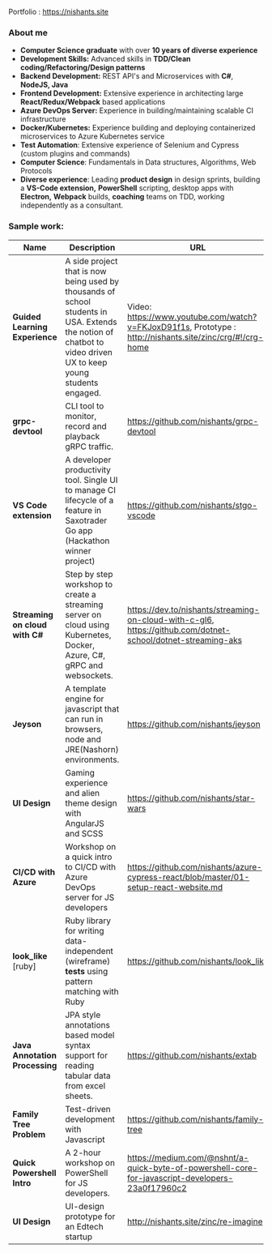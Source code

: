 Portfolio : https://nishants.site

### About me

- **Computer Science graduate** with over **10 years of diverse experience**
- **Development Skills:** Advanced skills in **TDD/Clean coding/Refactoring/Design patterns**
- **Backend Development:** REST API's and Microservices with **C#**, **NodeJS, Java**
- **Frontend Development:** Extensive experience in architecting large **React/Redux/Webpack** based applications
- **Azure DevOps Server:** Experience in building/maintaining scalable CI infrastructure
- **Docker/Kubernetes:** Experience building and deploying containerized microservices to Azure Kubernetes service
- **Test Automation**: Extensive experience of Selenium and Cypress (custom plugins and commands)
- **Computer Science**: Fundamentals in Data structures, Algorithms, Web Protocols
- **Diverse experience**: Leading **product design** in design sprints, building a **VS-Code extension,**  **PowerShell** scripting, desktop apps with **Electron,** **Webpack** builds, **coaching** teams on TDD, working independently as a consultant.



### Sample work: 

| **Name**                       | **Description**                                              | **URL**                                                      |
| ------------------------------ | ------------------------------------------------------------ | ------------------------------------------------------------ |
| **Guided Learning Experience** | A side project that is now being used by thousands of school students in USA. Extends the notion of chatbot to video driven UX to keep young students engaged. | Video: https://www.youtube.com/watch?v=FKJoxD91f1s, Prototype : http://nishants.site/zinc/crg/#!/crg-home |
| **grpc-devtool**               | CLI tool to monitor, record and playback gRPC traffic.       | https://github.com/nishants/grpc-devtool                     |
| **VS Code extension**          | A developer productivity tool. Single UI to manage CI lifecycle of a feature in Saxotrader Go app (Hackathon winner project) | https://github.com/nishants/stgo-vscode                      |
| **Streaming on cloud with C#** | Step by step workshop to create a streaming server on cloud using Kubernetes, Docker, Azure, C#, gRPC and websockets. | https://dev.to/nishants/streaming-on-cloud-with-c-gl6, https://github.com/dotnet-school/dotnet-streaming-aks |
| **Jeyson**                     | A template engine for javascript that can run in browsers, node and JRE(Nashorn) environments. | https://github.com/nishants/jeyson                           |
| **UI Design**                  | Gaming experience and alien theme design with AngularJS and SCSS | https://github.com/nishants/star-wars                        |
| **CI/CD with Azure**           | Workshop on a quick intro to CI/CD with Azure DevOps server for JS developers | https://github.com/nishants/azure-cypress-react/blob/master/01-setup-react-website.md |
| **look_like** [ruby]           | Ruby library for writing data-independent (wireframe) **tests** using pattern matching with Ruby | https://github.com/nishants/look_like                        |
| **Java Annotation Processing** | JPA style annotations based model syntax support for reading tabular data from excel sheets. | https://github.com/nishants/extab                            |
| **Family Tree Problem**        | Test-driven development with Javascript                      | https://github.com/nishants/family-tree                      |
| **Quick Powershell Intro**     | A 2-hour workshop on PowerShell for JS developers.           | https://medium.com/@nshnt/a-quick-byte-of-powershell-core-for-javascript-developers-23a0f17960c2 |
| **UI Design**                  | UI-design prototype for an Edtech startup                    | http://nishants.site/zinc/re-imagine                         |